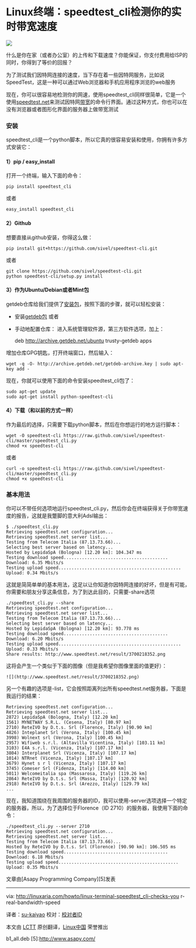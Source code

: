 Linux终端：speedtest_cli检测你的实时带宽速度
===

![](http://www.speedtest.net/result/3700218352.png)

什么是你在家（或者办公室）的上传和下载速度？你能保证，你支付费用给ISP的同时，你得到了等价的回报？

为了测试我们因特网连接的速度，当下存在着一些因特网服务，比如说SpeedTest，这是一种可以通过Web浏览器和手机应用程序浏览的web服务

现在，你可以很容易地检测你的网速，使用speedtest_cli同样很简单，它是一个使用[speedtest.net][2]来测试因特网[带宽][1]的命令行界面。通过这种方式，你也可以在没有浏览器或者图形化界面的服务器上做带宽测试

### 安装 ###

speedtest_cli是一个python脚本，所以它真的很容易安装和使用，你拥有许多方式安装它：

#### 1）pip / easy_install ####

打开一个终端，输入下面的命令：

	pip install speedtest_cli

或者

	easy_install speedtest_cli

#### 2）Github ####

想要直接从github安装，你得这么做：

	pip install git+https://github.com/sivel/speedtest-cli.git

或者
 
	git clone https://github.com/sivel/speedtest-cli.git
	python speedtest-cli/setup.py install

#### 3）作为Ubuntu/Debian或者Mint包 ####

getdeb仓库给我们提供了[安装包][3]，按照下面的步骤，就可以轻松安装：

- 安装[getdeb包][4]
或者
- 手动地配置仓库：
进入系统管理软件源，第三方软件选项，加上：

	deb http://archive.getdeb.net/ubuntu trusty-getdeb apps

增加仓库GPG钥匙，打开终端窗口，然后输入：

	wget -q -O- http://archive.getdeb.net/getdeb-archive.key | sudo apt-key add -

现在，你就可以使用下面的命令安装speedtest_cli包了：

	sudo apt-get update
	sudo apt-get install python-speedtest-cli

#### 4）下载（和以前的方式一样） ####

作为最后的选择，只需要下载python脚本，然后在你想运行的地方运行脚本：

	wget -O speedtest-cli https://raw.github.com/sivel/speedtest-cli/master/speedtest_cli.py
	chmod +x speedtest-cli

或者

	curl -o speedtest-cli https://raw.github.com/sivel/speedtest-cli/master/speedtest_cli.py
	chmod +x speedtest-cli

### 基本用法 ###

你可以不带任何选项地运行speedtest_cli.py，然后你会在终端获得关于你带宽速度的报告，这就是我蹩脚的意大利Adsl输出：

	$ ./speedtest_cli.py
	Retrieving speedtest.net configuration...
	Retrieving speedtest.net server list...
	Testing from Telecom Italia (87.13.73.66)...
	Selecting best server based on latency...
	Hosted by LepidaSpA (Bologna) [12.20 km]: 104.347 ms
	Testing download speed........................................
	Download: 6.35 Mbits/s
	Testing upload speed...............................................
	Upload: 0.34 Mbits/s

这就是简简单单的基本用法，这足以让你知道你因特网连接的好坏，但是有可能，你需要和朋友分享这条信息，为了到达此目的，只需要-share选项

	./speedtest_cli.py --share
	Retrieving speedtest.net configuration...
	Retrieving speedtest.net server list...
	Testing from Telecom Italia (87.13.73.66)...
	Selecting best server based on latency...
	Hosted by LepidaSpA (Bologna) [12.20 km]: 93.778 ms
	Testing download speed........................................
	Download: 6.20 Mbits/s 
	Testing upload speed...............................................
	Upload: 0.33 Mbits/s
	Share results: http://www.speedtest.net/result/3700218352.png

这将会产生一个类似于下面的图像（但是我希望你图像里面的值更好）：

	![](http://www.speedtest.net/result/3700218352.png)

另一个有趣的选项是-list，它会按照距离列出所有speedtest.net服务器，下面是我运行的结果：

	Retrieving speedtest.net configuration...
	Retrieving speedtest.net server list...
	2872) LepidaSpA (Bologna, Italy) [12.20 km]
	1561) MYNETWAY S.R.L. (Cesena, Italy) [80.97 km]
	2710) ReteIVO by D.t.s. Srl (Florence, Italy) [90.90 km]
	4826) Inteplanet Srl (Verona, Italy) [100.45 km]
	3998) Wolnext srl (Verona, Italy) [100.45 km]
	2957) Wifiweb s.r.l. (Altavilla Vicentina, Italy) [103.11 km]
	3103) E4A s.r.l. (Vicenza, Italy) [107.17 km]
	3804) Interplanet Srl (Vicenza, Italy) [107.17 km]
	1014) NTRnet (Vicenza, Italy) [107.17 km]
	3679) Hynet s r l (Vicenza, Italy) [107.17 km]
	3745) Comeser Srl (Fidenza, Italy) [114.00 km]
	5011) Welcomeitalia spa (Massarosa, Italy) [119.26 km]
	2864) ReteIVO by D.t.s. Srl (Massa, Italy) [120.92 km]
	2918) ReteIVO by D.t.s. Srl (Arezzo, Italy) [129.79 km]
	...

现在，我知道围绕在我周围的服务器的ID，我可以使用-server选项选择一个特定的服务器，所以，为了选择位于Florence（ID 2710）的服务器，我使用下面的命令：

	./speedtest_cli.py --server 2710
	Retrieving speedtest.net configuration...
	Retrieving speedtest.net server list...
	Testing from Telecom Italia (87.13.73.66)...
	Hosted by ReteIVO by D.t.s. Srl (Florence) [90.90 km]: 106.505 ms
	Testing download speed........................................
	Download: 6.18 Mbits/s 
	Testing upload speed..............................................
	Upload: 0.35 Mbits/s

文章由[Asapy Programming Company][5]发表

---

via: http://linuxaria.com/howto/linux-terminal-speedtest_cli-checks-you
r-real-bandwidth-speed

译者：[su-kaiyao](https://github.com/su-kaiyao)
校对：[校对者ID](https://github.com/校对者ID)

本文由 [LCTT](https://github.com/LCTT/TranslateProject) 原创翻译，[Linux中国](http://linux.cn/) 荣誉推出

[1]:http://linuxaria.com/article/tool-command-line-bandwidth-linux 
[2]:http://linuxaria.com/howto/speedtest.net
[3]:http://www.getdeb.net/
[4]:http://archive.getdeb.net/install_deb/getdeb-repository_0.1-1~getde
b1_all.deb
[5]:http://www.asapy.com/

